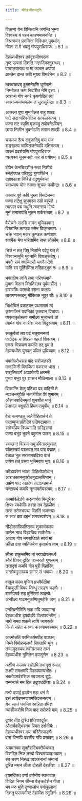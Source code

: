 ```yaml
---
title: श्रीदेहळीशस्तुतिः

---
```

विक्रम्य येन विजितानि जगन्ति भूम्ना  
विश्वस्य यं परम कारणमामनन्ति ।  
विश्राणयन् प्रणयिनां विविधान् पुमर्थान्  
गोप्ता स मे भवतु गोपपुराधिराजः ॥ 8.1 ॥

देहळ्यधीश्वर तवेदृशमीश्वरत्वं  
तुष्ट् ऊषतां दिशति गद्गदिकानुबन्धम् ।  
वाचालयत्यथ च मां क्वचन क्षपायां  
क्षान्तेन दान्त कवि मुख्य विमर्दनेन ॥ 8.2 ॥

त्वच्चक्रवद् द्रुतमनेहसि घूर्णमाने  
निम्नोन्नत क्रम निदर्शित नेमि वृत्ताः ।  
आराध्य गोप नगरे कृपयोदितं त्वां  
स्वाराज्यमग्र्यमलभन्त सुरासुरेन्द्राः ॥ 8.3 ॥

आकल्प पुष्प सुभगोन्नत बाहु शाखः  
पादे सदा परिपचेळिम सत्फलस्त्वम् ।  
पण्णा तट स्पृशि मृकण्डु तपोवनेऽस्मिन्  
छाया निलीन भुवनोऽसि तमाल शाखी ॥ 8.4 ॥

चक्रस्य दैत्य दनुजादिषु वाम भावं  
शङ्खस्य चाश्रितजनेष्वपि दक्षिणत्वम् ।  
व्यक्तं प्रदर्शयसि गोपपुराधिराज  
व्यत्यस्य नूनमनयोः कर सं प्रयोगम् ॥ 8.5 ॥

दीपेन केनचिदशीत रुचा निशीथे  
स्नेहोपपन्न परिशुद्ध गुणार्पितेन ।  
दह्रावकाश निबिडं ददृशुर्भवन्तं  
स्वाध्याय योग नयनाः शुचयः कवीन्द्राः ॥ 8.6 ॥

कासार पूर्व कवि मुख्य विमर्दजन्मा  
पण्णा तटेक्षु सुभगस्य रसो बहुस्ते ।  
त्वत्पाद पद्म मधुनि त्वदनन्य भोग्ये  
नूनं समाश्रयति नूतन शर्करात्वम् ॥ 8.7 ॥

वैरोचनेः सदसि वामन भूमिकावान्  
विक्रान्ति ताण्डव रसेन विजृम्भमाणः ।  
चक्रे भवान् मकर कुण्डल कर्णपाशः  
श्यामैक मेघ भरितामिव सप्त लोकीम् ॥ 8.8 ॥

चित्रं न तत् त्रिषु मितानि पदेषु यत् ते  
विश्वान्यमूनि भुवनानि विशङ्कटेषु ।  
भक्तैः समं क्वचिदसौ भवनैकदेशे  
माति स्म मूर्तिरमिता तदिहाद्भुतं नः ॥ 8.9 ॥

भक्तप्रिय त्वयि तथा परिवर्धमाने  
मुक्ता वितान विततिस्तव पूर्वमासीत् ।  
हारावळिः परमथो रशना कलापः  
तारागणस्तदनु मौक्तिक नूपुर श्रीः ॥ 8.10 ॥

भिक्षोचितं प्रकटयन् प्रथमाश्रमं त्वं  
कृष्णाजिनं यवनिकां कृतवान् प्रियायाः ।  
व्यक्ताकृतेस्तव समीक्ष्य भुजान्तरे तां  
त्वामेव गोप नगरीश जना विदुस्त्वाम् ॥ 8.11 ॥

सत्कुर्वतां तव पदं चतुराननत्वं  
पादोदकं च शिरसा वहतां शिवत्वम् ।  
एकत्र विक्रमण कर्मणि तद् द्वयं ते  
देहल्यधीश युगपत् प्रथितं पृथिव्याम् ॥ 8.12 ॥

भक्तोपरोधसह पाद सरोजतस्ते  
मन्दाकिनी विगळिता मकरन्द धारा ।  
सद्यस्त्रिवर्गं अपवर्गमपि क्षरन्ती  
पुण्या बभूव पुर शासन मौळिमाला ॥ 8.13 ॥

विक्रान्ति केतु पटिका पद वाहिनी ते  
न्यञ्चन्त्युपैति नतजीवित शिं शुमारम् ।  
औत्तानपादिममृतां शुमशीत भानुं  
हेमाचलं पशुपतिं हिमवन्तमुर्वीम् ॥ 8.14 ॥

वेधः कमण्डलु जलैर्विहितार्चनं ते  
पादाम्बुजं प्रतिदिनं प्रतिपद्यमाना ।  
स्तोत्रप्रिय त्रिपथगादि सरिद्वराणां  
पण्णा बभूव भुवने बहुमान पात्रम् ॥ 8.15 ॥

स्वच्छन्द विक्रम समुन्नमितादमुष्मात्  
स्रोतस्त्रयं यदभवत् तव पाद पद्मात् ।  
वेताळ भूत सरसामपदिश्य वाचं  
प्रायेण तत् प्रसव भूमिमवाप भूयः ॥ 8.16 ॥

क्रीडापरेण भवता विहितोपरोधान्  
आराधकाननुपरोधमुदञ्चयिष्यन् ।  
ताम्रेण पाद नखरेण तदाऽण्डमध्ये  
घण्टापथं कमपि नूनमवर्तयस्त्वम् ॥ 8.17 ॥

कामाविलेऽपि करुणार्णव बिन्दुरेकः  
क्षिप्तः स्वकेळि तरसा तव देहळीश ।  
तत्सं ततेरुभयथा विततिं भजन्त्याः  
सं सार दाव दहनं शमयत्यशेषम् ॥ 8.18 ॥

नीडोदरान्निपतितस्य शुकार्भकस्य  
त्राणेन नाथ विहरन्निव सार्वभौमः ।  
आदाय गोप नगराधिपते स्वयं मां  
क्रीडा दया व्यतिकरेण कृतार्थय त्वम् ॥ 8.19 ॥

लीला शकुन्तमिव मां स्वपदोपलब्ध्यै  
स्वैरं क्षिपन् दुरित पञ्जरतो गुणस्थम् ।  
तत्तादृशं कमपि गोप पुरी विहारिन्  
सन्तोषमुल्लळय सागर सं भवायाः ॥ 8.20 ॥

वातूल कल्प वृजिन प्रभवैर्मदीयां  
वैयाकुलीं विषय सिन्धु तरङ्ग भङ्गैः ।  
दासोपमर्द सह दुर्निरसां त्वदन्यैः  
अन्वीक्ष्य गाढमनुकम्पितुमर्हसि त्वम् ॥ 8.21 ॥

एनस्विनीमिति सदा मयि जायमानां  
देहळ्यधीश दृषदोऽपि विलापयन्तीम् ।  
नाथे समग्र शकने त्वयि जागरूके  
किं ते सहेत करुणा करुणामवस्थाम् ॥ 8.22 ॥

आत्मोन्नतिं परनिकर्षमपीह वाञ्छन्  
निम्ने विमोहजलधौ निपतामि भूयः ।  
तन्मामुदञ्चय तवोन्नतपाद दघ्नं  
देहळ्यधीश गुणितेन दयागुणेन ॥ 8.23 ॥

अक्षीण कल्मष रसोऽपि तवानृशं स्यात्  
लक्ष्मी समक्षमपि विज्ञपयाम्यभीतः ।  
भक्तोपमर्दरसिक स्वयमल्प बुद्धेः  
यन्मन्यसे मम हितं तदुपाददीथाः ॥ 8.24 ॥

मन्ये दयार्द्र हृदयेन महा धनं मे  
दत्तं त्वयेदमनपायमकिञ्चनत्वम् ।  
येन स्तनं धयमिव स्वहितानभिज्ञं  
न्यासीकरोषि निज पाद सरोरुहे माम् ॥ 8.25 ॥

दुर्वार तीव्र दुरित प्रतिवावदूकैः  
औदार्यवद्भिरनघ स्मित दर्शनीयैः ।  
देहळ्यधीश्वर दया भरितैरपाङ्गैः  
वाचं विनापि वदसीव मयि प्रसादम् ॥ 8.26 ॥

अयमनवम सूक्तैरादिभक्तैर्यथावत्  
विशदित निज तत्त्वो विश्वमव्यादभव्यात् ।  
रथ चरण निरूढ व्यञ्जनानां जनानां  
दुरित मथन लीला दोहळी देहळीशः ॥ 8.27 ॥

इयमवितथ वर्णा वर्णनीय स्वभावात्  
विदित निगम सीम्ना वेङ्कटेशेन गीता ।  
भव मरु भुवि तृष्णालोभ पर्याकुलानां  
दिशतु फलमभीष्टं देहळीश स्तुतिर्नः ॥ 8.28 ॥
